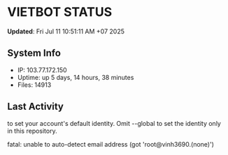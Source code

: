 # VIETBOT STATUS
**Updated**: Fri Jul 11 10:51:11 AM +07 2025

## System Info
- IP: 103.77.172.150
- Uptime: up 5 days, 14 hours, 38 minutes
- Files: 14913

## Last Activity

to set your account's default identity.
Omit --global to set the identity only in this repository.

fatal: unable to auto-detect email address (got 'root@vinh3690.(none)')
